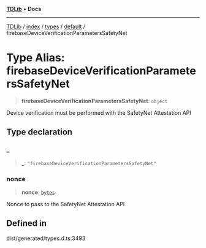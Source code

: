 [**TDLib**](../../../../../../README.md) • **Docs**

***

[TDLib](../../../../../../modules.md) / [index](../../../../../README.md) / [types](../../../README.md) / [default](../README.md) / firebaseDeviceVerificationParametersSafetyNet

# Type Alias: firebaseDeviceVerificationParametersSafetyNet

> **firebaseDeviceVerificationParametersSafetyNet**: `object`

Device verification must be performed with the SafetyNet Attestation API

## Type declaration

### \_

> **\_**: `"firebaseDeviceVerificationParametersSafetyNet"`

### nonce

> **nonce**: [`bytes`](bytes.md)

Nonce to pass to the SafetyNet Attestation API

## Defined in

dist/generated/types.d.ts:3493
